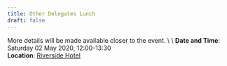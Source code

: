 ```yaml
---
title: Other Delegates Lunch
draft: false
---
```


More details will be made available closer to the event. \ \\
**Date and Time**: Saturday 02 May 2020, 12:00-13:30 \
**Location**: [Riverside Hotel](/venue)
